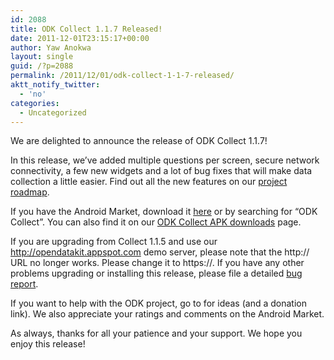 ```yaml
---
id: 2088
title: ODK Collect 1.1.7 Released!
date: 2011-12-01T23:15:17+00:00
author: Yaw Anokwa
layout: single
guid: /?p=2088
permalink: /2011/12/01/odk-collect-1-1-7-released/
aktt_notify_twitter:
  - 'no'
categories:
  - Uncategorized
---
```

We are delighted to announce the release of ODK Collect 1.1.7!

In this release, we&#8217;ve added multiple questions per screen, secure network connectivity, a few new widgets and a lot of bug fixes that will make data collection a little easier. Find out all the new features on our [project roadmap](http://code.google.com/p/opendatakit/wiki/Roadmap).

If you have the Android Market, download it [here](https://market.android.com/details?id=org.odk.collect.android&hl=en) or by searching for &#8220;ODK Collect&#8221;. You can also find it on our [ODK Collect APK downloads](/downloads/download-category/collect/) page.

If you are upgrading from Collect 1.1.5 and use our <http://opendatakit.appspot.com> demo server, please note that the http:// URL no longer works. Please change it to https://. If you have any other problems upgrading or installing this release, please file a detailed [bug report](http://code.google.com/p/opendatakit/issues/list).

If you want to help with the ODK project, go to </participate> for ideas (and a donation link). We also appreciate your ratings and comments on the Android Market.

As always, thanks for all your patience and your support. We hope you enjoy this release!